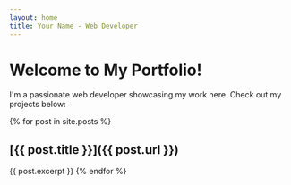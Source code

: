 ```yaml
---
layout: home
title: Your Name - Web Developer
---
```


# Welcome to My Portfolio!

I'm a passionate web developer showcasing my work here. Check out my projects below:

{% for post in site.posts %}
  ## [{{ post.title }}]({{ post.url }})
  {{ post.excerpt }}
{% endfor %}
